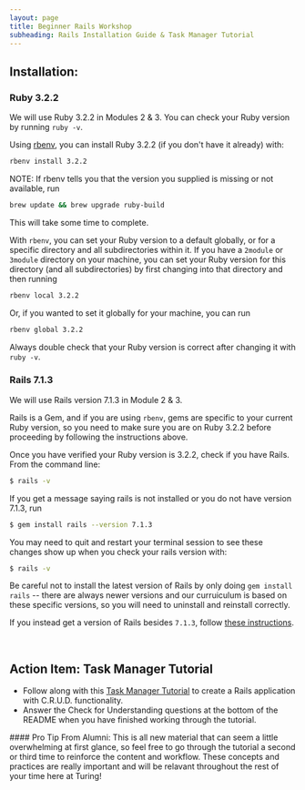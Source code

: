 ```yaml
---
layout: page
title: Beginner Rails Workshop
subheading: Rails Installation Guide & Task Manager Tutorial
---
```


## Installation:

### Ruby 3.2.2

We will use Ruby 3.2.2 in Modules 2 & 3. You can check your Ruby version by running `ruby -v`.

Using [rbenv](https://github.com/rbenv/rbenv), you can install Ruby 3.2.2 (if you don't have it already) with:

```bash
rbenv install 3.2.2
```

NOTE: If rbenv tells you that the version you supplied is missing or not available, run

```bash
brew update && brew upgrade ruby-build
```

This will take some time to complete.

With `rbenv`, you can set your Ruby version to a default globally, or for a specific directory and all subdirectories within it. If you have a `2module` or `3module` directory on your machine, you can set your Ruby version for this directory (and all subdirectories) by first changing into that directory and then running

```bash
rbenv local 3.2.2
```

Or, if you wanted to set it globally for your machine, you can run

```bash
rbenv global 3.2.2
```

Always double check that your Ruby version is correct after changing it with `ruby -v`.

### Rails 7.1.3

We will use Rails version 7.1.3 in Module 2 & 3.

Rails is a Gem, and if you are using `rbenv`, gems are specific to your current Ruby version, so you need to make sure you are on Ruby 3.2.2 before proceeding by following the instructions above.

Once you have verified your Ruby version is 3.2.2, check if you have Rails. From the command line:

```bash
$ rails -v
```

If you get a message saying rails is not installed or you do not have version 7.1.3, run

```bash
$ gem install rails --version 7.1.3
```

You may need to quit and restart your terminal session to see these changes show up when you check your rails version with:

```bash
$ rails -v
```

Be careful not to install the latest version of Rails by only doing `gem install rails` -- there are always newer versions and our curruiculum is based on these specific versions, so you will need to uninstall and reinstall correctly.

If you instead get a version of Rails besides `7.1.3`, follow [these instructions](https://github.com/turingschool-examples/task_manager_rails/blob/master/rails_uninstall.md).

<br>

## Action Item: Task Manager Tutorial

- Follow along with this [Task Manager Tutorial](https://github.com/turingschool-examples/se_task_manager_rails/blob/main/README.md) to create a Rails application with C.R.U.D. functionality.
- Answer the Check for Understanding questions at the bottom of the README when you have finished working through the tutorial.

<div class="note">
#### Pro Tip From Alumni:
This is all new material that can seem a little overwhelming at first glance, so feel free to go through the tutorial a second or third time to reinforce the content and workflow. These concepts and practices are really important and will be relavant throughout the rest of your time here at Turing!
</div>
<br>
<br>
<br>
<br>
